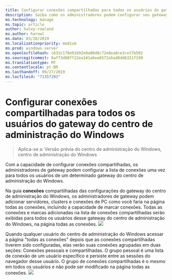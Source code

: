 ```yaml
---
title: Configurar conexões compartilhadas para todos os usuários do gateway do centro de administração do Windows
description: Saiba como os administradores podem configurar seu gateway do centro de administração do Windows (Project Honolulu) uma vez para permitir que todos os usuários compartilhem uma única lista de conexões.
ms.technology: manage
ms.topic: article
author: haley-rowland
ms.author: harowl
ms.date: 03/28/2019
ms.localizationpriority: medium
ms.prod: windows-server
ms.openlocfilehash: c632c178e91b92e0a80d8c72e8ea0ce3ce37b502
ms.sourcegitcommit: 6aff3d88ff22ea141a6ea6572a5ad8dd6321f199
ms.translationtype: MT
ms.contentlocale: pt-BR
ms.lasthandoff: 09/27/2019
ms.locfileid: "71357293"
---
```

# <a name="configure-shared-connections-for-all-users-of-the-windows-admin-center-gateway"></a>Configurar conexões compartilhadas para todos os usuários do gateway do centro de administração do Windows

> Aplica-se a: Versão prévia do centro de administração do Windows, centro de administração do Windows

Com a capacidade de configurar conexões compartilhadas, os administradores de gateway podem configurar a lista de conexões uma vez para todos os usuários de um determinado gateway do centro de administração do Windows. 

Na guia **conexões** compartilhadas das configurações do gateway do centro de administração do Windows, os administradores de gateway podem adicionar servidores, clusters e conexões de PC como você faria na página todas as conexões, incluindo a capacidade de marcar conexões. Todas as conexões e marcas adicionadas na lista de conexões compartilhadas serão exibidas para todos os usuários desse gateway do centro de administração do Windows, na página todas as conexões.
    ![](../media/shared-cnxns-1.png)

Quando qualquer usuário do centro de administração do Windows acessar a página "todas as conexões" depois que as conexões compartilhadas tiverem sido configuradas, elas verão suas conexões agrupadas em duas seções: Conexões pessoais e compartilhadas. O grupo pessoal é uma lista de conexão de um usuário específico e persiste entre as sessões do navegador desse usuário. O grupo de conexões compartilhadas é o mesmo em todos os usuários e não pode ser modificado na página todas as conexões.
![](../media/shared-cnxns-2.png)